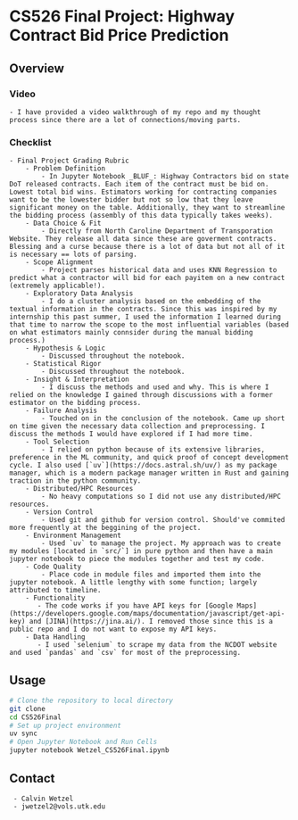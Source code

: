 # CS526 Final Project: Highway Contract Bid Price Prediction

## Overview

### Video

    - I have provided a video walkthrough of my repo and my thought process since there are a lot of connections/moving parts.

### Checklist

    - Final Project Grading Rubric
        - Problem Definition
            - In Jupyter Notebook _BLUF_: Highway Contractors bid on state DoT released contracts. Each item of the contract must be bid on. Lowest total bid wins. Estimators working for contracting companies want to be the lowester bidder but not so low that they leave significant money on the table. Additionally, they want to streamline the bidding process (assembly of this data typically takes weeks).
        - Data Choice & Fit
            - Directly from North Caroline Department of Transporation Website. They release all data since these are goverment contracts. Blessing and a curse because there is a lot of data but not all of it is necessary == lots of parsing.
        - Scope Alignment
            - Project parses historical data and uses KNN Regression to predict what a contractor will bid for each payitem on a new contract (extremely applicable!).
        - Exploratory Data Analysis
            - I do a cluster analysis based on the embedding of the textual information in the contracts. Since this was inspired by my internship this past summer, I used the information I learned during that time to narrow the scope to the most influential variables (based on what estimators mainly connsider during the manual bidding process.)
        - Hypothesis & Logic
            - Discussed throughout the notebook.
        - Statistical Rigor
            - Discussed throughout the notebook.
        - Insight & Interpretation
            - I discuss the methods and used and why. This is where I relied on the knowledge I gained through discussions with a former estimator on the bidding process.
        - Failure Analysis
            - Touched on in the conclusion of the notebook. Came up short on time given the necessary data collection and preprocessing. I discuss the methods I would have explored if I had more time.
        - Tool Selection
            - I relied on python because of its extensive libraries, preference in the ML community, and quick proof of concept development cycle. I also used [`uv`](https://docs.astral.sh/uv/) as my package manager, which is a modern package manager written in Rust and gaining traction in the python community.
        - Distributed/HPC Resources
            - No heavy computations so I did not use any distributed/HPC resources.
        - Version Control
            - Used git and github for version control. Should've commited more frequently at the beggining of the project.
        - Environment Management
            - Used `uv` to manage the project. My approach was to create my modules [located in `src/`] in pure python and then have a main jupyter notebook to piece the modules together and test my code.
        - Code Quality
            - Place code in module files and imported them into the jupyter notebook. A little lengthy with some function; largely attributed to timeline.
        - Functionality
           - The code works if you have API keys for [Google Maps](https://developers.google.com/maps/documentation/javascript/get-api-key) and [JINA](https://jina.ai/). I removed those since this is a public repo and I do not want to expose my API keys.
        - Data Handling
           - I used `selenium` to scrape my data from the NCDOT website and used `pandas` and `csv` for most of the preprocessing.

## Usage

```bash
# Clone the repository to local directory
git clone
cd CS526Final
# Set up project environment
uv sync
# Open Jupyter Notebook and Run Cells
jupyter notebook Wetzel_CS526Final.ipynb
```

## Contact

     - Calvin Wetzel
     - jwetzel2@vols.utk.edu
